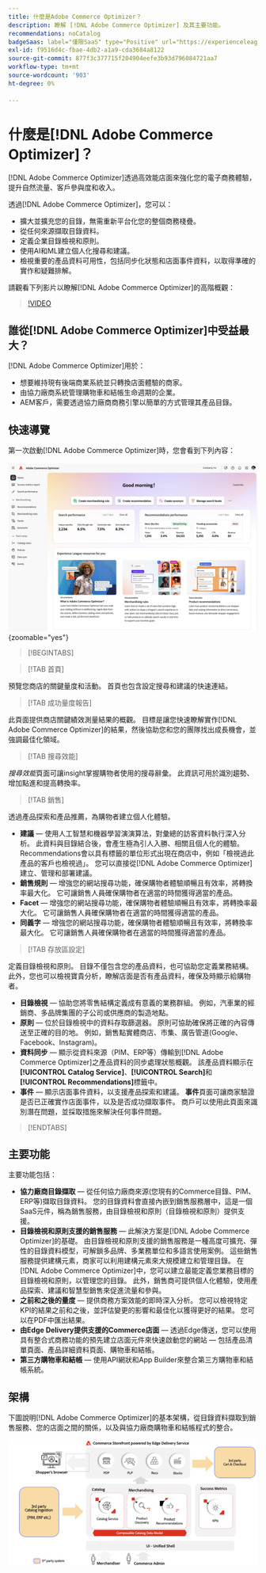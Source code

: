 ```yaml
---
title: 什麼是Adobe Commerce Optimizer？
description: 瞭解 [!DNL Adobe Commerce Optimizer] 及其主要功能。
recommendations: noCatalog
badgeSaas: label="僅限SaaS" type="Positive" url="https://experienceleague.adobe.com/zh-hant/docs/commerce/user-guides/product-solutions" tooltip="僅適用於Adobe Commerce as a Cloud Service和Adobe Commerce Optimizer專案(Adobe管理的SaaS基礎結構)。"
exl-id: f9516d4c-fbae-4db2-a1a9-cda3684a8122
source-git-commit: 877f3c377715f204904eefe3b93d796084721aa7
workflow-type: tm+mt
source-wordcount: '903'
ht-degree: 0%

---
```


# 什麼是[!DNL Adobe Commerce Optimizer]？

[!DNL Adobe Commerce Optimizer]透過高效能店面來強化您的電子商務體驗，提升自然流量、客戶參與度和收入。

透過[!DNL Adobe Commerce Optimizer]，您可以：

- 擴大並擴充您的目錄，無需重新平台化您的整個商務棧疊。
- 從任何來源擷取目錄資料。
- 定義企業目錄檢視和原則。
- 使用AI和ML建立個人化搜尋和建議。
- 檢視重要的產品資料可用性，包括同步化狀態和店面事件資料，以取得準確的實作和疑難排解。

請觀看下列影片以瞭解[!DNL Adobe Commerce Optimizer]的高階概觀：

>[!VIDEO](https://video.tv.adobe.com/v/3450226)

## 誰從[!DNL Adobe Commerce Optimizer]中受益最大？

[!DNL Adobe Commerce Optimizer]用於：

- 想要維持現有後端商業系統並只轉換店面體驗的商家。
- 由協力廠商系統管理購物車和結帳生命週期的企業。
- AEM客戶，需要透過協力廠商商務引擎以簡單的方式管理其產品目錄。

## 快速導覽

第一次啟動[!DNL Adobe Commerce Optimizer]時，您會看到下列內容：

![[!DNL Adobe Commerce Optimizer] UI](./assets/user-interface.png){zoomable="yes"}

>[!BEGINTABS]

>[!TAB 首頁]

預覽您商店的關鍵量度和活動。 首頁也包含設定搜尋和建議的快速連結。

>[!TAB 成功量度報告]

此頁面提供商店關鍵績效測量結果的概觀。 目標是讓您快速瞭解實作[!DNL Adobe Commerce Optimizer]的結果，然後協助您和您的團隊找出成長機會，並強調最佳化領域。

>[!TAB 搜尋效能]

*搜尋效能*&#x200B;頁面可讓insight掌握購物者使用的搜尋辭彙。 此資訊可用於識別趨勢、增加點進和提高轉換率。

>[!TAB 銷售]

透過產品探索和產品推薦，為購物者建立個人化體驗。

- **建議** — 使用人工智慧和機器學習演演算法，對彙總的訪客資料執行深入分析。 此資料與目錄結合後，會產生極為引人入勝、相關且個人化的體驗。 Recommendations會以具有標籤的單位形式出現在商店中，例如「檢視過此產品的客戶也檢視過」。 您可以直接從[!DNL Adobe Commerce Optimizer]建立、管理和部署建議。
- **銷售規則** — 增強您的網站搜尋功能，確保購物者體驗順暢且有效率，將轉換率最大化。 它可讓銷售人員確保購物者在適當的時間獲得適當的產品。
- **Facet** — 增強您的網站搜尋功能，確保購物者體驗順暢且有效率，將轉換率最大化。 它可讓銷售人員確保購物者在適當的時間獲得適當的產品。
- **同義字** — 增強您的網站搜尋功能，確保購物者體驗順暢且有效率，將轉換率最大化。 它可讓銷售人員確保購物者在適當的時間獲得適當的產品。

>[!TAB 存放區設定]

定義目錄檢視和原則。 目錄不僅包含您的產品資料，也可協助您定義業務結構。 此外，您也可以檢視寶貴分析，瞭解店面是否有產品資料，確保及時顯示給購物者。

- **目錄檢視** — 協助您將零售結構定義成有意義的業務群組。 例如，汽車業的經銷商、多品牌集團的子公司或供應商的製造地點。
- **原則** — 位於目錄檢視中的資料存取篩選器。 原則可協助確保將正確的內容傳送至正確的目的地。 例如，銷售點實體商店、市集、廣告管道(Google、Facebook、Instagram)。
- **資料同步** — 顯示從資料來源（PIM、ERP等）傳輸到[!DNL Adobe Commerce Optimizer]之產品資料的同步處理狀態概觀。 該產品資料顯示在&#x200B;**[!UICONTROL Catalog Service]**、**[!UICONTROL Search]**&#x200B;和&#x200B;**[!UICONTROL Recommendations]**&#x200B;標籤中。
- **事件** — 顯示店面事件資料，以支援產品探索和建議。 **事件**&#x200B;頁面可讓商家驗證是否已正確實作店面事件，以及是否成功擷取事件。 商戶可以使用此頁面來識別潛在問題，並採取措施來解決任何事件問題。

>[!ENDTABS]

## 主要功能

主要功能包括：

- **協力廠商目錄擷取** — 從任何協力廠商來源(您現有的Commerce目錄、PIM、ERP等)擷取目錄資料。 您的目錄資料會直接內嵌到銷售服務層中，這是一個SaaS元件，稱為銷售服務，由目錄檢視和原則（目錄檢視和原則）提供支援。
- **目錄檢視和原則支援的銷售服務** — 此解決方案是[!DNL Adobe Commerce Optimizer]的基礎。 由目錄檢視和原則支援的銷售服務是一種高度可擴充、彈性的目錄資料模型，可解鎖多品牌、多業務單位和多語言使用案例。 這些銷售服務提供建構元素，商家可以利用建構元素來大規模建立和管理目錄。 在[!DNL Adobe Commerce Optimizer]中，您可以建立最能定義您業務目標的目錄檢視和原則，以管理您的目錄。 此外，銷售商可提供個人化體驗，使用產品探索、建議&#x200B;和智慧型銷售來促進流量和參與。
- **之前和之後的量度** — 提供商務方案效能的即時深入分析。 您可以檢視特定KPI的結果之前和之後，並評估變更的影響和最佳化以獲得更好的結果。 您可以在PDF中匯出結果。
- **由Edge Delivery提供支援的Commerce店面** — 透過Edge傳送，您可以使用具有整合式商務功能的預先建立店面元件來快速啟動您的網站 — 包括產品清單頁面、產品詳細資料頁面、購物車和結帳。
- **第三方購物車和結帳** — 使用API網狀和App Builder來整合第三方購物車和結帳系統。

## 架構

下圖說明[!DNL Adobe Commerce Optimizer]的基本架構，從目錄資料擷取到銷售服務、您的店面之間的關係，以及與協力廠商購物車和結帳程式的整合。

![[!DNL Adobe Commerce Optimizer]架構](./assets/architecture.png)
